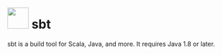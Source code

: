 # <img src="https://cdn.rawgit.com/brunoyb/chocolatey-packages/ab87c8540007ed240d940ef34da45b55653f667b/_personal/sbt/icon.svg" width="48" height="48" /> sbt


sbt is a build tool for Scala, Java, and more. It requires Java 1.8 or later.
